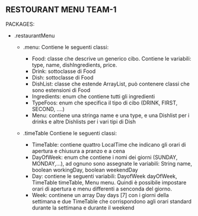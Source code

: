## RESTOURANT MENU TEAM-1

PACKAGES: 

* .restaurantMenu
    * .menu: 
      Contiene le seguenti classi: 
      * Food: classe che descrive un generico cibo. Contiene le variabili: type, name, dishIngredients, price.
      * Drink: sottoclasse di Food
      * Dish: sottoclasse di Food
      * DishList: classe che estende ArrayList, può contenere classi che sono estensioni di Food
      * Ingredients: enum che contiene tutti gli ingredienti
      * TypeFoos: enum che specifica il tipo di cibo (DRINK, FIRST, SECOND, ....)
      * Menu: contiene una stringa name e una type, e una Dishlist per i drinks e altre Dishlists per i vari tipi di Dish
      
    * .timeTable
      Contiene le seguenti classi:
      * TimeTable: contiene quattro LocalTime che indicano gli orari di apertura e chiusura a pranzo e a cena
      * DayOfWeek: enum che contiene i nomi dei giorni (SUNDAY, MONDAY,...), ad ognuno sono assegnate le variabili: 
                   String name, boolean workingDay, boolean weekendDay
      * Day: contiene le seguenti variabili: DayofWeek dayOfWeek, TimeTable timeTable, Menu menu. Quindi è possibile impostare
             orari di apertura e menu differenti a senconda del giorno.
      * Week: continene un array Day days [7] con i giorni della settimana e due TimeTable che corrispondono agli orari standard
              durante la settimana e durante il weekend
      